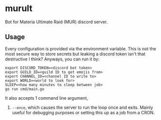 # murult

Bot for Materia Ultimate Raid (MUR) discord server.

## Usage

Every configuration is provided via the environment variable.
This is not the most secure way to store secrets but leaking a discord token isn't that destructive I think?
Anyways, you can run it by:

```shell
export DISCORD_TOKEN=<discord bot token>
export GUILD_ID=<guild ID to get emojis from>
export CHANNEL_ID=<channel ID to write to>
export WORLD=<world to look for>
SLEEP=<how many minutes to sleep between job>
go run cmd/main.go
```

It also accepts 1 command line argument,

1. `--once`, which causes the server to run the loop once and exits.
   Mainly useful for debugging purposes or setting this up as a job from a CRON.
